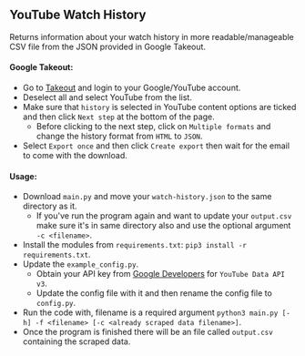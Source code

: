 ## YouTube Watch History

Returns information about your watch history in more readable/manageable CSV file from the JSON provided in Google Takeout.

#### Google Takeout:
* Go to [Takeout](https://takeout.google.com/) and login to your Google/YouTube account.
* Deselect all and select YouTube from the list.
* Make sure that ```history``` is selected in YouTube content options are ticked and then click ```Next step``` at the bottom of the page.
  * Before clicking to the next step, click on ```Multiple formats``` and change the history format from ```HTML``` to ```JSON```.
* Select ```Export once``` and then click ```Create export``` then wait for the email to come with the download.

#### Usage:
* Download ```main.py``` and move your ```watch-history.json``` to the same directory as it.
  * If you've run the program again and want to update your ```output.csv``` make sure it's in same directory also and use the optional argument ```-c <filename>```.
* Install the modules from ```requirements.txt```: ```pip3 install -r requirements.txt```.
* Update the ```example_config.py```.
  * Obtain your API key from [Google Developers](https://console.developers.google.com/) for ```YouTube Data API v3```.
  * Update the config file with it and then rename the config file to ```config.py```.
* Run the code with, filename is a required argument ```python3 main.py [-h] -f <filename> [-c <already scraped data filename>]```.
* Once the program is finished there will be an file called ```output.csv``` containing the scraped data.
